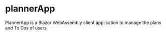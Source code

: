 # plannerApp
PlannerApp is a Blazor WebAssembly client application to manage the plans and To Dos of users

